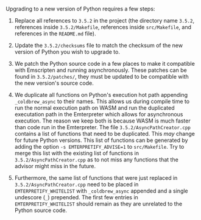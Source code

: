 Upgrading to a new version of Python requires a few steps:

1. Replace all references to `3.5.2` in the project (the directory name `3.5.2`, references inside `3.5.2/Makefile`, references inside `src/Makefile`, and references in the `README.md` file).

2. Update the `3.5.2/checksums` file to match the checksum of the new version of Python you wish to upgrade to.

3. We patch the Python source code in a few places to make it compatible with Emscripten and running asynchronously. These patches can be found in `3.5.2/patches/`, they must be updated to be compatible with the new version's source code.

4. We duplicate all functions on Python's execution hot path appending `_coldbrew_async` to their names. This allows us during compile time to run the normal execution path on WASM and run the duplicated executation path in the Emterpreter which allows for asynchronous execution. The reason we keep both is because WASM is much faster than code run in the Emterpreter. The file `3.5.2/AsyncPathCreator.cpp` contains a list of functions that need to be duplicated. This *may* change for future Python versions. This list of functions can be generated by adding the option `-s EMTERPRETIFY_ADVISE=1` to `src/Makefile`. Try to merge this list with the existing list of functions in `3.5.2/AsyncPathCreator.cpp` as to not miss any functions that the advisor might miss in the future.

5. Furthermore, the same list of functions that were just replaced in `3.5.2/AsyncPathCreator.cpp` need to be placed in `EMTERPRETIFY_WHITELIST` with `_coldbrew_async` appended and a single undescore (`_`) prepended. The first few entries in `EMTERPRETIFY_WHITELIST` should remain as they are unrelated to the Python source code.